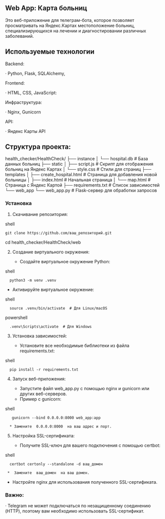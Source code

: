 ## Web App: Карта больниц

Это веб-приложение для телеграм-бота, которое позволяет просматривать на Яндекс.Картах местоположение больниц, специализирующихся на лечении и диагностировании различных заболеваний.


## Используемые технологии


Backend:

· Python, Flask, SQLAlchemy,

Frontend:

· HTML, CSS, JavaScript: 

Инфраструктура:

· Nginx, Gunicorn

API:

· Яндекс Карты API


## Структура проекта:

 health_checker/HealthCheck/
├── instance
│   └── hospital.db  # База данных больниц
├── static
│   ├── script.js  # Скрипт для отображения больниц на Яндекс Картах
│   └── style.css  # Стили для страниц
├── templates
│   ├── create_hospital.html  # Страница для добавления новой больницы
│   ├── index.html  # Начальная страница
│   └── map.html  # Страница с Яндекс Картой
├── requirements.txt  # Список зависимостей
└── web_app
    └── web_app.py  # Flask-сервер для обработки запросов


### Установка

1. Скачивание репозитория:
   
shell

    git clone https://github.com/ваш_репозиторий.git
   cd health_checker/HealthCheck/web
    
2. Создание виртуального окружения:

   * Создайте виртуальное окружение Python:
     
shell

      python3 -m venv .venv  
      
   * Активируйте виртуальное окружение:
     
shell

      source .venv/bin/activate  # Для Linux/macOS
      
     
powershell

      .venv\Scripts\activate  # Для Windows
      

3. Установка зависимостей:

   * Установите все необходимые библиотеки из файла requirements.txt:
     
shell

      pip install -r requirements.txt


4. Запуск веб-приложения:

   * Запустите файл web_app.py  с помощью nginx  и gunicorn  или других веб-серверов.
   * Пример с  gunicorn: 
      
shell

       gunicorn --bind 0.0.0.0:8000 web_app:app
       
      * Замените  0.0.0.0:8000  на ваш адрес и порт.

5. Настройка SSL-сертификата:

   * Получите SSL-ключ для вашего подключения с помощью  certbot:
     
shell

      certbot certonly --standalone -d ваш_домен 
      
     *  Замените  ваш_домен  на ваш домен.
   *  Настройте  nginx  для использования полученного SSL-сертификата.

### Важно:

·  Telegram  не может подключаться по незащищенному соединению (HTTP), поэтому вам  необходимо  использовать SSL-сертификат.
